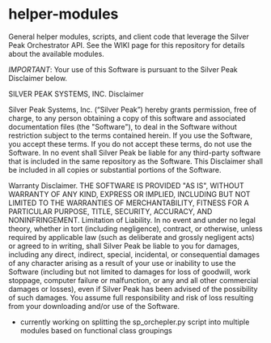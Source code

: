 # helper-modules
General helper modules, scripts, and client code that leverage the Silver Peak Orchestrator API.
See the WIKI page for this repository for details about the available modules.

*IMPORTANT*:  Your use of this Software is pursuant to the Silver Peak Disclaimer below.

SILVER PEAK SYSTEMS, INC.
Disclaimer

Silver Peak Systems, Inc. (“Silver Peak”) hereby grants permission, free of charge, to any person obtaining a copy of this software and associated documentation files (the "Software"), to deal in the Software without restriction subject to the terms contained herein. If you use the Software, you accept these terms. If you do not accept these terms, do not use the Software. In no event shall Silver Peak be liable for any third-party software that is included in the same repository as the Software. This Disclaimer shall be included in all copies or substantial portions of the Software.

Warranty Disclaimer. THE SOFTWARE IS PROVIDED "AS IS", WITHOUT WARRANTY OF ANY KIND, EXPRESS OR IMPLIED, INCLUDING BUT NOT LIMITED TO THE WARRANTIES OF MERCHANTABILITY, FITNESS FOR A PARTICULAR PURPOSE, TITLE, SECURITY, ACCURACY, AND NONINFRINGEMENT.
Limitation of Liability.  In no event and under no legal theory, whether in tort (including negligence), contract, or otherwise, unless required by applicable law (such as deliberate and grossly negligent acts) or agreed to in writing, shall Silver Peak be liable to you for damages, including any direct, indirect, special, incidental, or consequential damages of any character arising as a result of your use or inability to use the Software (including but not limited to damages for loss of goodwill, work stoppage, computer failure or malfunction, or any and all other commercial damages or losses), even if Silver Peak has been advised of the possibility of such damages. You assume full responsibility and risk of loss resulting from your downloading and/or use of the Software.

- currently working on splitting the sp_orchepler.py script into multiple modules based on functional class groupings
